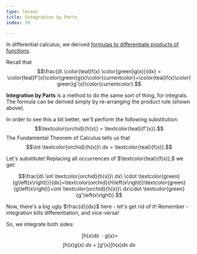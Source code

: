 ```yaml
---
type: lesson
title: Integration by Parts
index: 19

---
```


In differential calculus, we derived [formulas to differentiate products of functions](/learn/calculus/differential/methods).

Recall that $$\frac{d\ \color{teal}f(x) \color{green}g(x)}{dx} = \color{teal}f'(x)\color{green}g(x)\color{currentcolor}+\color{teal}f(x)\color{green}g'(x)\color{currentcolor}.$$

**Integration by Parts** is a method to do the same sort of thing, for integrals. The formula can be derived simply by re-arranging the product rule (shown above).

In order to see this a bit better, we'll perform the following substitution: $$\textcolor{orchid}{h(x)} = \textcolor{teal}{f'(x)}.$$ The Fundamental Theorem of Calculus tells us that $$\int \textcolor{orchid}{h(x)}\ dx = \textcolor{teal}{f(x)}.$$

Let's substitute! Replacing all occurrences of $\textcolor{teal}{f(x)},$ we get: 

$$\frac{d\ \int \textcolor{orchid}{h(x)}\ dx\ \cdot \textcolor{green}{g\left(x\right)}}{dx}=\textcolor{orchid}{h\left(x\right)}\textcolor{green}{g\left(x\right)}+\int \textcolor{orchid}{h(x)}\ dx\cdot \textcolor{green}{g'\left(x\right)}.$$

Now, there's a big ugly $\frac{d}{dx}$ here - let's get rid of it! Remember - integration kills differentiation, and vice-versa!

So, we integrate both sides:


$$\ \int h\left(x\right)dx\ \cdot g\left(x\right)=$$ $$\int h\left(x\right)g\left(x\right)\ dx+ \int g'\left(x\right) \int h\left(x\right)dx \ dx$$
<!--stackedit_data:
eyJoaXN0b3J5IjpbLTk2MzQ5MjIwNiwtMTU1MTMyMzA0NSw5OT
M1NjA3NDMsLTI3MDQyMzE4NiwxOTExNTYyODM0LDE0NzU0NzA5
MTIsLTcwOTQyMTE2Ml19
-->